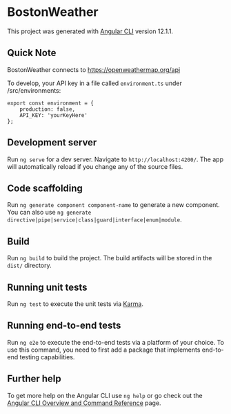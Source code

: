 # BostonWeather

This project was generated with [Angular CLI](https://github.com/angular/angular-cli) version 12.1.1.

## Quick Note

BostonWeather connects to https://openweathermap.org/api

To develop, your API key in a file called `environment.ts` under /src/environments:

    export const environment = {
        production: false,
        API_KEY: 'yourKeyHere'
    };

## Development server

Run `ng serve` for a dev server. Navigate to `http://localhost:4200/`. The app will automatically reload if you change any of the source files.

## Code scaffolding

Run `ng generate component component-name` to generate a new component. You can also use `ng generate directive|pipe|service|class|guard|interface|enum|module`.

## Build

Run `ng build` to build the project. The build artifacts will be stored in the `dist/` directory.

## Running unit tests

Run `ng test` to execute the unit tests via [Karma](https://karma-runner.github.io).

## Running end-to-end tests

Run `ng e2e` to execute the end-to-end tests via a platform of your choice. To use this command, you need to first add a package that implements end-to-end testing capabilities.

## Further help

To get more help on the Angular CLI use `ng help` or go check out the [Angular CLI Overview and Command Reference](https://angular.io/cli) page.

